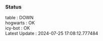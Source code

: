 ### Status


table : DOWN  
hogwarts : OK  
icy-bot : OK  
Latest Update : 2024-07-25 17:08:12.777484
